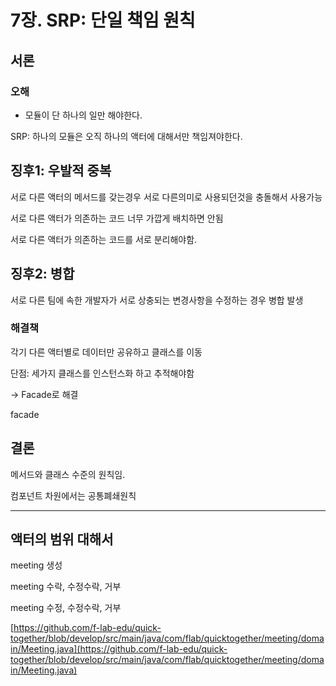 # 7장. SRP: 단일 책임 원칙

## 서론

### 오해

- 모듈이 단 하나의 일만 해야한다.

SRP: 하나의 모듈은 오직 하나의 액터에 대해서만 책임져야한다. 

## 징후1: 우발적 중복

서로 다른 액터의 메서드를 갖는경우 서로 다른의미로 사용되던것을 충돌해서 사용가능

서로 다른 액터가 의존하는 코드 너무 가깝게 배치하면 안됨

서로 다른 액터가 의존하는 코드를 서로 분리해야함. 

## 징후2: 병합

서로 다른 팀에 속한 개발자가 서로 상충되는 변경사항을 수정하는 경우 병합 발생

### 해결책

각기 다른 액터별로 데이터만 공유하고 클래스를 이동

단점: 세가지 클래스를 인스턴스화 하고 추적해야함

→ Facade로 해결 

facade

## 결론

메서드와 클래스 수준의 원칙임. 

컴포넌트 차원에서는 공통폐쇄원칙

---

## 액터의 범위 대해서

meeting 생성 

meeting 수락, 수정수락, 거부

meeting 수정, 수정수락, 거부

[https://github.com/f-lab-edu/quick-together/blob/develop/src/main/java/com/flab/quicktogether/meeting/domain/Meeting.java](https://github.com/f-lab-edu/quick-together/blob/develop/src/main/java/com/flab/quicktogether/meeting/domain/Meeting.java)
